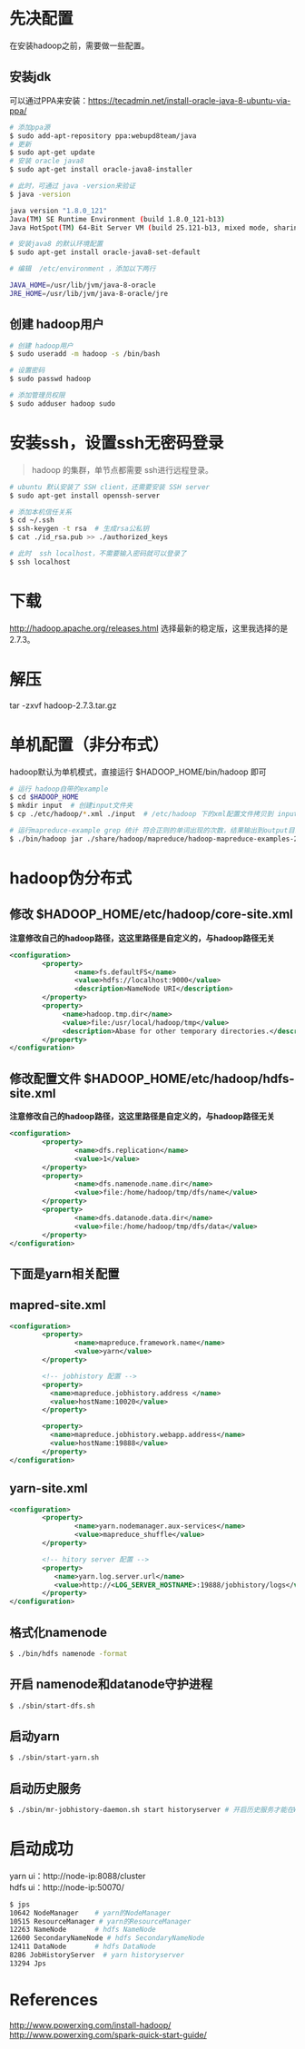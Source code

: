 # 先决配置
在安装hadoop之前，需要做一些配置。

## 安装jdk
可以通过PPA来安装：https://tecadmin.net/install-oracle-java-8-ubuntu-via-ppa/

```bash
# 添加ppa源
$ sudo add-apt-repository ppa:webupd8team/java
# 更新
$ sudo apt-get update
# 安装 oracle java8
$ sudo apt-get install oracle-java8-installer

# 此时，可通过 java -version来验证
$ java -version

java version "1.8.0_121"
Java(TM) SE Runtime Environment (build 1.8.0_121-b13)
Java HotSpot(TM) 64-Bit Server VM (build 25.121-b13, mixed mode, sharing)

# 安装java8 的默认环境配置
$ sudo apt-get install oracle-java8-set-default

# 编辑  /etc/environment ，添加以下两行

JAVA_HOME=/usr/lib/jvm/java-8-oracle
JRE_HOME=/usr/lib/jvm/java-8-oracle/jre
```

## 创建 hadoop用户
```bash
# 创建 hadoop用户
$ sudo useradd -m hadoop -s /bin/bash

# 设置密码
$ sudo passwd hadoop

# 添加管理员权限
$ sudo adduser hadoop sudo
```

# 安装ssh，设置ssh无密码登录
> hadoop 的集群，单节点都需要 ssh进行远程登录。

```bash
# ubuntu 默认安装了 SSH client，还需要安装 SSH server
$ sudo apt-get install openssh-server

# 添加本机信任关系
$ cd ~/.ssh
$ ssh-keygen -t rsa  # 生成rsa公私钥
$ cat ./id_rsa.pub >> ./authorized_keys

# 此时  ssh localhost，不需要输入密码就可以登录了
$ ssh localhost
```

# 下载
http://hadoop.apache.org/releases.html
选择最新的稳定版，这里我选择的是2.7.3。

# 解压
tar -zxvf hadoop-2.7.3.tar.gz

# 单机配置（非分布式）
hadoop默认为单机模式，直接运行 $HADOOP_HOME/bin/hadoop 即可
```bash
# 运行 hadoop自带的example
$ cd $HADOOP_HOME
$ mkdir input  # 创建input文件夹            
$ cp ./etc/hadoop/*.xml ./input  # /etc/hadoop 下的xml配置文件拷贝到 input文件夹下

# 运行mapreduce-example grep 统计 符合正则的单词出现的次数，结果输出到output目录中
$ ./bin/hadoop jar ./share/hadoop/mapreduce/hadoop-mapreduce-examples-2.7.3.jar grep ./input ./output 'dfs[a-z.]+'   
```

# hadoop伪分布式

## 修改 $HADOOP_HOME/etc/hadoop/core-site.xml

**注意修改自己的hadoop路径，这这里路径是自定义的，与hadoop路径无关**

```xml
<configuration>
        <property>
                <name>fs.defaultFS</name>
                <value>hdfs://localhost:9000</value>
                <description>NameNode URI</description>
        </property>
        <property>
             <name>hadoop.tmp.dir</name>
             <value>file:/usr/local/hadoop/tmp</value>
             <description>Abase for other temporary directories.</description>
        </property>
</configuration>
```

## 修改配置文件 $HADOOP_HOME/etc/hadoop/hdfs-site.xml

**注意修改自己的hadoop路径，这这里路径是自定义的，与hadoop路径无关**

```xml
<configuration>
        <property>
                <name>dfs.replication</name>
                <value>1</value>
        </property>
        <property>
                <name>dfs.namenode.name.dir</name>
                <value>file:/home/hadoop/tmp/dfs/name</value>
        </property>
        <property>
                <name>dfs.datanode.data.dir</name>
                <value>file:/home/hadoop/tmp/dfs/data</value>
        </property>
</configuration>
```

## 下面是yarn相关配置

## mapred-site.xml
```xml
<configuration>
        <property>
                <name>mapreduce.framework.name</name>
                <value>yarn</value>
        </property>

        <!-- jobhistory 配置 -->
        <property>
          <name>mapreduce.jobhistory.address </name>
          <value>hostName:10020</value>
        </property>  

        <property>
          <name>mapreduce.jobhistory.webapp.address</name>
          <value>hostName:19888</value>
        </property>  
</configuration>
```

## yarn-site.xml
```xml
<configuration>
        <property>
                <name>yarn.nodemanager.aux-services</name>
                <value>mapreduce_shuffle</value>
        </property>

        <!-- hitory server 配置 -->
        <property>
           <name>yarn.log.server.url</name>
           <value>http://<LOG_SERVER_HOSTNAME>:19888/jobhistory/logs</value>
        </property>
</configuration>
```

## 格式化namenode
```bash
$ ./bin/hdfs namenode -format
```

## 开启 namenode和datanode守护进程
```bash
$ ./sbin/start-dfs.sh
```

## 启动yarn
```bash
$ ./sbin/start-yarn.sh
```

## 启动历史服务
```bash
$ ./sbin/mr-jobhistory-daemon.sh start historyserver # 开启历史服务才能在WEB中查看任务运行
```

# 启动成功
yarn ui：http://node-ip:8088/cluster      
hdfs ui：http://node-ip:50070/       

```bash
$ jps
10642 NodeManager    # yarn的NodeManager
10515 ResourceManager # yarn的ResourceManager
12263 NameNode       # hdfs NameNode
12600 SecondaryNameNode # hdfs SecondaryNameNode
12411 DataNode       # hdfs DataNode
8286 JobHistoryServer  # yarn historyserver
13294 Jps
```


# References
http://www.powerxing.com/install-hadoop/
http://www.powerxing.com/spark-quick-start-guide/
